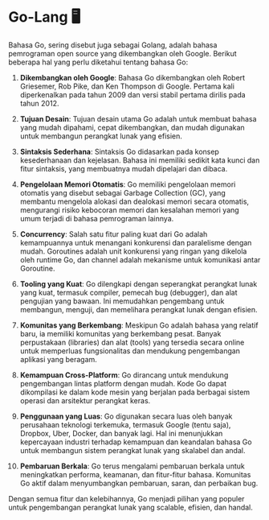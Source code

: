 # Go-Lang 🖥️

Bahasa Go, sering disebut juga sebagai Golang, adalah bahasa pemrograman open source yang dikembangkan oleh Google. Berikut beberapa hal yang perlu diketahui tentang bahasa Go:

1. **Dikembangkan oleh Google**: Bahasa Go dikembangkan oleh Robert Griesemer, Rob Pike, dan Ken Thompson di Google. Pertama kali diperkenalkan pada tahun 2009 dan versi stabil pertama dirilis pada tahun 2012.

2. **Tujuan Desain**: Tujuan desain utama Go adalah untuk membuat bahasa yang mudah dipahami, cepat dikembangkan, dan mudah digunakan untuk membangun perangkat lunak yang efisien.

3. **Sintaksis Sederhana**: Sintaksis Go didasarkan pada konsep kesederhanaan dan kejelasan. Bahasa ini memiliki sedikit kata kunci dan fitur sintaksis, yang membuatnya mudah dipelajari dan dibaca.

4. **Pengelolaan Memori Otomatis**: Go memiliki pengelolaan memori otomatis yang disebut sebagai Garbage Collection (GC), yang membantu mengelola alokasi dan dealokasi memori secara otomatis, mengurangi risiko kebocoran memori dan kesalahan memori yang umum terjadi di bahasa pemrograman lainnya.

5. **Concurrency**: Salah satu fitur paling kuat dari Go adalah kemampuannya untuk menangani konkurensi dan paralelisme dengan mudah. Goroutines adalah unit konkurensi yang ringan yang dikelola oleh runtime Go, dan channel adalah mekanisme untuk komunikasi antar Goroutine.

6. **Tooling yang Kuat**: Go dilengkapi dengan seperangkat perangkat lunak yang kuat, termasuk compiler, pemecah bug (debugger), dan alat pengujian yang bawaan. Ini memudahkan pengembang untuk membangun, menguji, dan memelihara perangkat lunak dengan efisien.

7. **Komunitas yang Berkembang**: Meskipun Go adalah bahasa yang relatif baru, ia memiliki komunitas yang berkembang pesat. Banyak perpustakaan (libraries) dan alat (tools) yang tersedia secara online untuk memperluas fungsionalitas dan mendukung pengembangan aplikasi yang beragam.

8. **Kemampuan Cross-Platform**: Go dirancang untuk mendukung pengembangan lintas platform dengan mudah. Kode Go dapat dikompilasi ke dalam kode mesin yang berjalan pada berbagai sistem operasi dan arsitektur perangkat keras.

9. **Penggunaan yang Luas**: Go digunakan secara luas oleh banyak perusahaan teknologi terkemuka, termasuk Google (tentu saja), Dropbox, Uber, Docker, dan banyak lagi. Hal ini menunjukkan kepercayaan industri terhadap kemampuan dan keandalan bahasa Go untuk membangun sistem perangkat lunak yang skalabel dan andal.

10. **Pembaruan Berkala**: Go terus mengalami pembaruan berkala untuk meningkatkan performa, keamanan, dan fitur-fitur bahasa. Komunitas Go aktif dalam menyumbangkan pembaruan, saran, dan perbaikan bug.

Dengan semua fitur dan kelebihannya, Go menjadi pilihan yang populer untuk pengembangan perangkat lunak yang scalable, efisien, dan handal.
